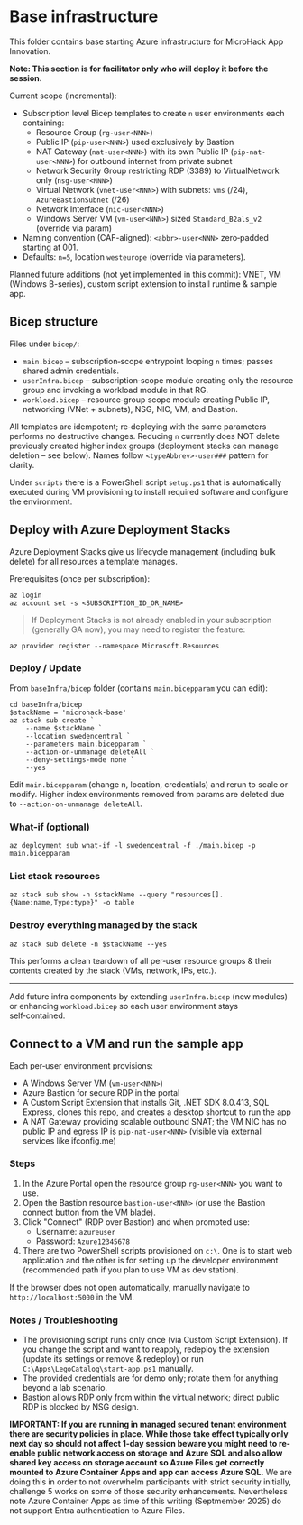 # Base infrastructure
This folder contains base starting Azure infrastructure for MicroHack App Innovation.

**Note: This section is for facilitator only who will deploy it before the session.**

Current scope (incremental):
- Subscription level Bicep templates to create `n` user environments each containing:
	- Resource Group (`rg-user<NNN>`)
	- Public IP (`pip-user<NNN>`) used exclusively by Bastion
	- NAT Gateway (`nat-user<NNN>`) with its own Public IP (`pip-nat-user<NNN>`) for outbound internet from private subnet
	- Network Security Group restricting RDP (3389) to VirtualNetwork only (`nsg-user<NNN>`)
	- Virtual Network (`vnet-user<NNN>`) with subnets: `vms` (/24), `AzureBastionSubnet` (/26)
	- Network Interface (`nic-user<NNN>`)
	- Windows Server VM (`vm-user<NNN>`) sized `Standard_B2als_v2` (override via param)
- Naming convention (CAF-aligned): `<abbr>-user<NNN>` zero‑padded starting at 001.
- Defaults: `n=5`, location `westeurope` (override via parameters).

Planned future additions (not yet implemented in this commit): VNET, VM (Windows B-series), custom script extension to install runtime & sample app.

## Bicep structure
Files under `bicep/`:
- `main.bicep` – subscription‑scope entrypoint looping `n` times; passes shared admin credentials.
- `userInfra.bicep` – subscription‑scope module creating only the resource group and invoking a workload module in that RG.
- `workload.bicep` – resource‑group scope module creating Public IP, networking (VNet + subnets), NSG, NIC, VM, and Bastion.

All templates are idempotent; re‑deploying with the same parameters performs no destructive changes. Reducing `n` currently does NOT delete previously created higher index groups (deployment stacks can manage deletion – see below). Names follow `<typeAbbrev>-user###` pattern for clarity.

Under `scripts` there is a PowerShell script `setup.ps1` that is automatically executed during VM provisioning to install required software and configure the environment.

## Deploy with Azure Deployment Stacks
Azure Deployment Stacks give us lifecycle management (including bulk delete) for all resources a template manages.

Prerequisites (once per subscription):
```pwsh
az login
az account set -s <SUBSCRIPTION_ID_OR_NAME>
```

> If Deployment Stacks is not already enabled in your subscription (generally GA now), you may need to register the feature:
```pwsh
az provider register --namespace Microsoft.Resources
```

### Deploy / Update
From `baseInfra/bicep` folder (contains `main.bicepparam` you can edit):
```pwsh
cd baseInfra/bicep
$stackName = 'microhack-base'
az stack sub create `
	--name $stackName `
	--location swedencentral `
	--parameters main.bicepparam `
	--action-on-unmanage deleteAll `
	--deny-settings-mode none `
    --yes
```
Edit `main.bicepparam` (change n, location, credentials) and rerun to scale or modify. Higher index environments removed from params are deleted due to `--action-on-unmanage deleteAll`.

### What-if (optional)
```pwsh
az deployment sub what-if -l swedencentral -f ./main.bicep -p main.bicepparam
```

### List stack resources
```pwsh
az stack sub show -n $stackName --query "resources[].{Name:name,Type:type}" -o table
```

### Destroy everything managed by the stack
```pwsh
az stack sub delete -n $stackName --yes
```

This performs a clean teardown of all per‑user resource groups & their contents created by the stack (VMs, network, IPs, etc.).

---
Add future infra components by extending `userInfra.bicep` (new modules) or enhancing `workload.bicep` so each user environment stays self‑contained.

## Connect to a VM and run the sample app
Each per‑user environment provisions:
- A Windows Server VM (`vm-user<NNN>`)
- Azure Bastion for secure RDP in the portal
- A Custom Script Extension that installs Git, .NET SDK 8.0.413, SQL Express, clones this repo, and creates a desktop shortcut to run the app
- A NAT Gateway providing scalable outbound SNAT; the VM NIC has no public IP and egress IP is `pip-nat-user<NNN>` (visible via external services like ifconfig.me)

### Steps
1. In the Azure Portal open the resource group `rg-user<NNN>` you want to use.
2. Open the Bastion resource `bastion-user<NNN>` (or use the Bastion connect button from the VM blade).
3. Click "Connect" (RDP over Bastion) and when prompted use:
	- Username: `azureuser`
	- Password: `Azure12345678`
4. There are two PowerShell scripts provisioned on `c:\`. One is to start web application and the other is for setting up the developer environment (recommended path if you plan to use VM as dev station).

If the browser does not open automatically, manually navigate to `http://localhost:5000` in the VM.

### Notes / Troubleshooting
- The provisioning script runs only once (via Custom Script Extension). If you change the script and want to reapply, redeploy the extension (update its settings or remove & redeploy) or run `C:\Apps\LegoCatalog\start-app.ps1` manually.
- The provided credentials are for demo only; rotate them for anything beyond a lab scenario.
- Bastion allows RDP only from within the virtual network; direct public RDP is blocked by NSG design.

**IMPORTANT: If you are running in managed secured tenant environment there are security policies in place. While those take effect typically only next day so should not affect 1-day session beware you might need to re-enable public network access on storage and Azure SQL and also allow shared key access on storage account so Azure Files get correctly mounted to Azure Container Apps and app can access Azure SQL.** We are doing this in order to not overwhelm participants with strict security initially, challenge 5 works on some of those security enhancements. Nevertheless note Azure Container Apps as time of this writing (Septmember 2025) do not support Entra authentication to Azure Files.